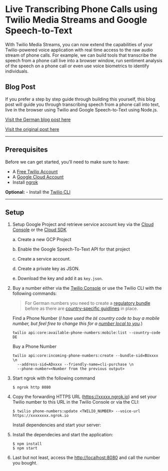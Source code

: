 # Live Transcribing Phone Calls using Twilio Media Streams and Google Speech-to-Text

With Twilio Media Streams, you can now extend the capabilities of your Twilio-powered voice application with real time access to the raw audio stream of phone calls. For example, we can build tools that transcribe the speech from a phone call live into a browser window, run sentiment analysis of the speech on a phone call or even use voice biometrics to identify individuals.

## Blog Post
If you prefer a step by step guide through building this yourself, this blog post will guide you through transcribing speech from a phone call into text, live in the browser using Twilio and Google Speech-to-Text using Node.js.

[Visit the German blog post here](https://twilio.com/blog/anrufe-live-transkribieren)

[Visit the original post here](https://www.twilio.com/blog/live-transcribing-phone-calls-using-twilio-media-streams-and-google-speech-text)

---

## Prerequisites
Before we can get started, you’ll need to make sure to have:

- A [Free Twilio Account](https://www.twilio.com/try-twilio)
- A [Google Cloud Account](https://cloud.google.com/)
- Install [ngrok](https://ngrok.com/)

**Optional:** - Install the [Twilio CLI](https://www.twilio.com/docs/twilio-cli/quickstart)

---

## Setup

1.  Setup Google Project and retrieve service account key via the [Cloud Console](https://console.cloud.google.com/) or the [Cloud SDK](https://cloud.google.com/sdk/docs/)

    a. Create a new GCP Project

    b. Enable the Google Speech-To-Text API for that project

    c. Create a service account.

    d. Create a private key as JSON.

    e. Download the key and add it as `key.json`.

2.  Buy a number either via the [Twilio Console](https://www.twilio.com/console/phone-numbers/search) or use the Twilio CLI with the following commands:

    > For German numbers you need to create a [regulatory bundle](https://www.twilio.com/docs/phone-numbers/regulatory/getting-started/console-create-new-bundle) before as there are [country-specific guidlines](https://www.twilio.com/guidelines/de/regulatory) in place.

    Find a Phone Number (_I have used the `DE` country code to buy a mobile number, but feel free to change this for a [number local to you](https://support.twilio.com/hc/en-us/articles/223183068-Twilio-international-phone-number-availability-and-their-capabilities)._)

    `twilio api:core:available-phone-numbers:mobile:list --country-code DE`

    Buy a Phone Number 

    ```
    twilio api:core:incoming-phone-numbers:create --bundle-sid=BUxxxx \n
      --address-sid=ADxxxx --friendly-name=cli-purchase \n 
      --phone-number=<Number from the previous output>
    ```


3. Start ngrok with the following command

    `$ ngrok http 8080`

4.  Copy the forwarding HTTPS URL (https://xxxxx.ngrok.io) and set your Twilio number to this URL in the Twilio Console or via the CLI:

    `$ twilio phone-numbers:update <TWILIO_NUMBER> --voice-url https://xxxxxxxx.ngrok.io`

    Install dependencies and start your server:

5. Install the dependecies and start the application:

    ```
    $ npm install
    $ npm start
    ```

6. Last but not least, access the <http://localhost:8080> and call the number you bought.
